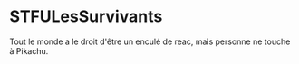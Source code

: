 # STFULesSurvivants

Tout le monde a le droit d'être un enculé de reac, mais personne ne touche à Pikachu.

